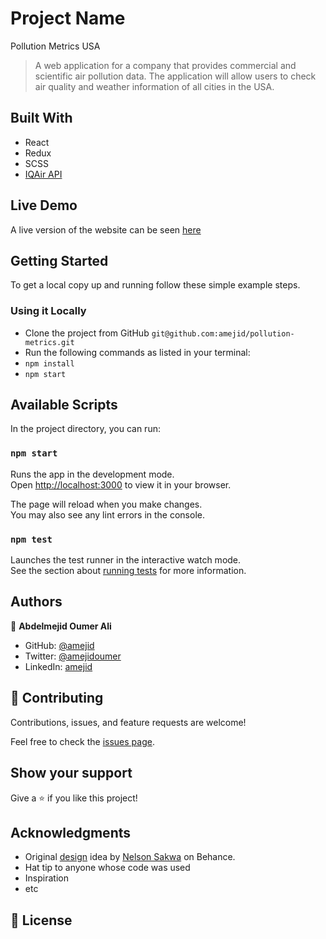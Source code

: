 # Project Name

Pollution Metrics USA

> A web application for a company that provides commercial and scientific air pollution data. The application will allow users to check air quality and weather information of all cities in the USA.

## Built With

- React
- Redux
- SCSS
- [IQAir API](https://api-docs.iqair.com/)

## Live Demo

A live version of the website can be seen [here](https://pollution-metrics.netlify.app/)

## Getting Started

To get a local copy up and running follow these simple example steps.

### Using it Locally

- Clone the project from GitHub `git@github.com:amejid/pollution-metrics.git`
- Run the following commands as listed in your terminal:
- `npm install`
- `npm start`

## Available Scripts

In the project directory, you can run:

### `npm start`

Runs the app in the development mode.\
Open [http://localhost:3000](http://localhost:3000) to view it in your browser.

The page will reload when you make changes.\
You may also see any lint errors in the console.

### `npm test`

Launches the test runner in the interactive watch mode.\
See the section about [running tests](https://facebook.github.io/create-react-app/docs/running-tests) for more information.

## Authors

👤 **Abdelmejid Oumer Ali**

- GitHub: [@amejid](https://github.com/amejid)
- Twitter: [@amejidoumer](https://twitter.com/amejidoumer)
- LinkedIn: [amejid](https://linkedin.com/in/amejid)

## 🤝 Contributing

Contributions, issues, and feature requests are welcome!

Feel free to check the [issues page](../../issues/).

## Show your support

Give a ⭐️ if you like this project!

## Acknowledgments

- Original [design](<https://www.behance.net/gallery/31579789/Ballhead-App-(Free-PSDs)>) idea by [Nelson Sakwa](https://www.behance.net/sakwadesignstudio) on Behance.
- Hat tip to anyone whose code was used
- Inspiration
- etc

## 📝 License

